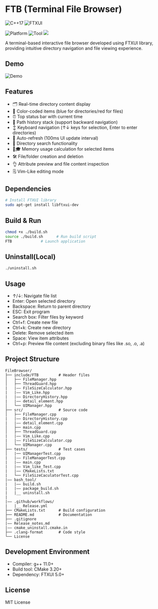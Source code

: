 # FTB (Terminal File Browser)

![C++17](https://img.shields.io/badge/C++-17-blue) ![FTXUI](https://img.shields.io/badge/FTXUI-5.0.0-orange)

![Platform](https://img.shields.io/badge/Platform-Linux-lightgrey) ![Tool](https://img.shields.io/badge/CMake-3.20.0-red)   <a href="#"><img src="https://img.shields.io/github/repo-size/Cyxuan0311/FTB"></img></a>

A terminal-based interactive file browser developed using FTXUI library, providing intuitive directory navigation and file viewing experience.

## Demo

![Demo](https://yt3.ggpht.com/iHL64dUd3WQpbat--V-mzE1PKBu6CLeUyliucuFYF2J8oSZXk3Fn2-aS2v0aQBdrd4CwjP8YWeAh=s1600-rw-nd-v1)

## Features

- 🗂️ Real-time directory content display
- 🎨 Color-coded items (blue for directories/red for files)
- ⏰ Top status bar with current time
- 📁 Path history stack (support backward navigation)
- ↕️ Keyboard navigation (↑↓ keys for selection, Enter to enter directories)
- 🔄 Auto-refresh (100ms UI update interval)
- 🔎 Directory search functionality
- 🧑🎓 Memory usage calculation for selected items
- 🛠️ File/folder creation and deletion
- 👌 Attribute preview and file content inspection
- 🗒️ Vim-Like editing mode

## Dependencies

```bash
# Install FTXUI library
sudo apt-get install libftxui-dev

```

## Build & Run
```bash
chmod +x ./build.sh
source ./build.sh      # Run build script
FTB             # Launch application
```

## Uninstall(Local)
```bash
./uninstall.sh

```

## Usage
- ↑/↓: Navigate file list
- Enter: Open selected directory
- Backspace: Return to parent directory
- ESC: Exit program
- Search box: Filter files by keyword
- Ctrl+f: Create new file
- Ctrl+k: Create new directory
- Delete: Remove selected item
- Space: View item attributes
- Ctrl+p: Preview file content (excluding binary files like .so, .o, .a)

## Project Structure

    FileBrowser/
    ├── include/FTB         # Header files
    │   ├── FileManager.hpp
    │   ├── ThreadGuard.hpp
    |   |—— FileSizeCalculator.hpp
    |   |—— Vim_Like.hpp
    |   |—— DirectoryHistory.hpp
    |   |—— detail_element.hpp
    │   └── UIManager.hpp
    ├── src/                # Source code
    │   ├── FileManager.cpp
    |   |—— DirectoryHistory.cpp
    |   |—— detail_element.cpp
    │   ├── main.cpp
    │   ├── ThreadGuard.cpp
    |   |—— Vim_Like.cpp
    |   |—— FileSizeCalculator.cpp
    │   └── UIManager.cpp
    ├── tests/              # Test cases
    │   |── UIManagerTest.cpp
    |   |—— FileManagerTest.cpp
    |   |—— main.cpp
    |   |—— Vim_like_Test.cpp
    |   |—— CMakeLists.txt
    |   └── FileSizeCaculatorTest.cpp
    |—— bash_tool/
    |   |—— build.sh
    |   |—— package_build.sh
    |   |__ uninstall.sh
    | 
    |—— .github/workflows/
    |   |__ Release.yml
    ├── CMakeLists.txt      # Build configuration
    ├── README.md           # Documentation
    ├── .gitignore
    |—— Release_notes.md
    |—— cmake_uninstall.cmake.in
    ├── .clang-format       # Code style
    └── License

## Development Environment
- Compiler: g++ 11.0+
- Build tool: CMake 3.20+
- Dependency: FTXUI 5.0+

## License

MIT License